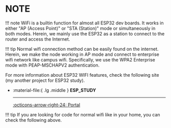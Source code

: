 # NOTE

!!! note
    WiFi is a builtin function for almost all ESP32 dev boards. It works in either "AP (Access Point)" or "STA (Station)" mode or simultaneously in both modes. Herein, we mainly use the ESP32 as a station to connect to the router and access the Internet.

!!! tip
    Normal wifi connection method can be easily found on the internet. Herein, we make the node working in AP mode and connect to enterprise wifi network like campus wifi. Specifically, we use the WPA2 Enterprise mode with PEAP-MSCHAPV2 authentication.

For more information about ESP32 WIFI features, check the following site (my another project for ESP32 study).

<div class="grid cards" markdown>

-   :material-file:{ .lg .middle } __ESP_STUDY__

    ---


    [:octicons-arrow-right-24: <a href="https://shuaiwen-cui.github.io/ESP_STUDY/COMMUNICATION/WIFI/BASICS/wifi/" target="_blank"> Portal </a>](#)

</div>

!!! tip
    If you are looking for code for normal wifi like in your home, you can check the following above.